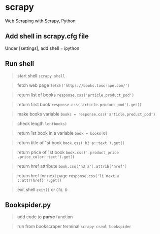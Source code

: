 # scrapy
 Web Scraping with Scrapy, Python

## Add shell in scrapy.cfg file
Under [settings], add
shell = ipython

## Run shell
>start shell 
`scrapy shell`

>fetch web page
`fetch('https://books.toscrape.com/')`

>return list of books
`response.css('article.product_pod')`

>return first book
`response.css('article.product_pod').get()`

>make books variable
`books = response.css('article.product_pod')`

>check length
`len(books)`

>return 1st book in a variable
`book = books[0]`

>return title of 1st book
`book.css('h3 a::text').get()`

>return price of 1st book
`book.css('.product_price .price_color::text').get()`

>return href attribute 
`book.css('h3 a').attrib['href']`

>return href for next page
`response.css('li.next a ::attr(href)').get()`

>exit shell
`exit()` or `CRL D`

## Bookspider.py
>add code to **parse** function

>run from bookscraper terminal
`scrapy crawl bookspider`